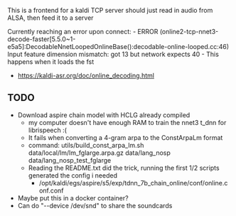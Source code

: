 This is a frontend for a kaldi TCP server
should just read in audio from ALSA, then feed it to a server

Currently reaching an error upon connect:
    - ERROR (online2-tcp-nnet3-decode-faster[5.5.0~1-e5a5]:DecodableNnetLoopedOnlineBase():decodable-online-looped.cc:46) Input feature dimension mismatch: got 13 but network expects 40
    - This happens when it loads the fst
- https://kaldi-asr.org/doc/online_decoding.html

## TODO
- Download aspire chain model with HCLG already compiled
    - my computer doesn't have enough RAM to train the nnet3 t_dnn for librispeech :(
    - It fails when converting a 4-gram arpa to the ConstArpaLm format
    - command: utils/build_const_arpa_lm.sh data/local/lm/lm_fglarge.arpa.gz data/lang_nosp data/lang_nosp_test_fglarge
    - Reading the README.txt did the trick, running the first 1/2 scripts generated the config i needed
        - /opt/kaldi/egs/aspire/s5/exp/tdnn_7b_chain_online/conf/online.conf.conf
- Maybe put this in a docker container?
- Can do "--device /dev/snd" to share the soundcards